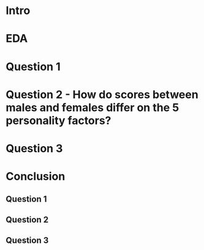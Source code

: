 # Intro

# EDA

# Question 1 

# Question 2 - How do scores between males and females differ on the 5 personality factors?


# Question 3

# Conclusion 
## Question 1
## Question 2 
## Question 3
